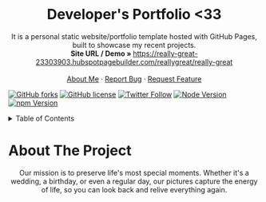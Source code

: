 <!-- PROJECT LOGO -->
<br />
<p align="center">
  <h1 align="center">Developer's Portfolio <33</h1>

  <p align="center">
    It is a personal static website/portfolio template hosted with GitHub Pages, built to showcase my recent projects.
    <br />
    <strong>Site URL / Demo » </strong>
    <a href="https://endmeza.github.io/portfolio">https://really-great-23303903.hubspotpagebuilder.com/reallygreat/really-great</a>
    <br />
    <br />
    <a href="https://endmeza.com">About Me</a>
    ·
    <a href="https://github.com/endmeza/portfolio/issues">Report Bug</a>
    ·
    <a href="https://github.com/endmeza/portfolio/issues">Request Feature</a>
  </p>
</p>

[![GitHub forks](https://img.shields.io/github/forks/endmeza/portfolio?style=for-the-badge)](https://github.com/endmeza/portfolio/network)
[![GitHub license](https://img.shields.io/github/license/endmeza/portfolio?style=for-the-badge)](https://github.com/endmeza/portfolio/blob/master/LICENSE)
[![Twitter Follow](https://img.shields.io/twitter/follow/endmeza?color=ffcc66&logo=twitter&logoColor=ffffff&style=for-the-badge)](https://twitter.com/endmeza)
[![Node Version](https://img.shields.io/static/v1?label=Node&message=16.16.0&color=026e00&style=for-the-badge)](https://nodejs.org)
[![npm Version](https://img.shields.io/static/v1?label=npm&message=8.11.0&color=cb0000&style=for-the-badge)](https://nodejs.org)


<!-- TABLE OF CONTENTS -->
<details>
  <summary>Table of Contents</summary>
  <ol>
    <li>
      <a href="#about-the-project">About The Project</a>
    </li>
    <li>
      <a href="#getting-started">Getting Started</a>
      <ul>
        <li><a href="#prerequisites">Prerequisites</a></li>
        <li><a href="#setup">Setup</a></li>
      </ul>
    </li>
    <li><a href="#contributing">Contributing</a></li>
    <li><a href="#license">License</a></li>
  </ol>
</details>



<!-- ABOUT THE PROJECT -->
# About The Project
  <p align="center">
  Our mission is to preserve life's most special moments. 
  Whether it's a wedding, a birthday, or even a regular day, our pictures capture the energy of life,     
  so you can look back and relive everything again.







